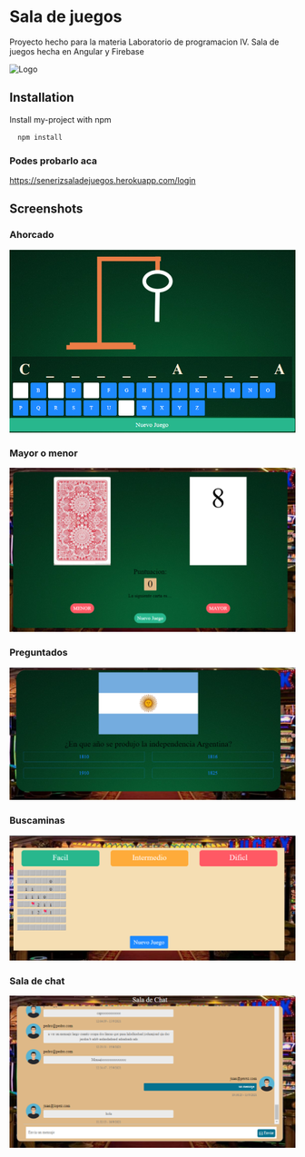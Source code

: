 
# Sala de juegos

Proyecto hecho para la materia Laboratorio de programacion IV.
Sala de juegos hecha en Angular y Firebase


![Logo](https://github.com/PedroS2001/Saladejuegos/blob/master/src/assets/favicon.ico)


## Installation

Install my-project with npm

```bash
  npm install
```

### Podes probarlo aca 
https://senerizsaladejuegos.herokuapp.com/login
    
## Screenshots

### Ahorcado
![Ahorcado](https://github.com/PedroS2001/Saladejuegos/blob/master/src/assets/readme/cap_ahorcado.png)

### Mayor o menor
![Mayor-menor](https://github.com/PedroS2001/Saladejuegos/blob/master/src/assets/readme/cap_mayor-menor.png)

### Preguntados
![Preguntados](https://github.com/PedroS2001/Saladejuegos/blob/master/src/assets/readme/cap_preguntados.png)

### Buscaminas
![Buscaminas](https://github.com/PedroS2001/Saladejuegos/blob/master/src/assets/readme/cap_buscaminas.png)

### Sala de chat
![Chat](https://github.com/PedroS2001/Saladejuegos/blob/master/src/assets/readme/cap_chat.png)

